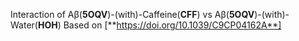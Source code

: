 Interaction of Aβ(**5OQV**)-(with)-Caffeine(**CFF**) vs Aβ(**5OQV**)-(with)-Water(**HOH**)
Based on [**https://doi.org/10.1039/C9CP04162A**]

